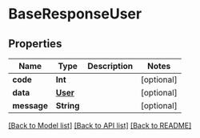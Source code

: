 # BaseResponseUser

## Properties
Name | Type | Description | Notes
------------ | ------------- | ------------- | -------------
**code** | **Int** |  | [optional] 
**data** | [**User**](User.md) |  | [optional] 
**message** | **String** |  | [optional] 

[[Back to Model list]](../README.md#documentation-for-models) [[Back to API list]](../README.md#documentation-for-api-endpoints) [[Back to README]](../README.md)



